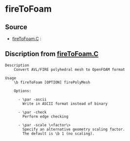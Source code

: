 # fireToFoam

## Source

- [fireToFoam.C](fireToFoam.C) : 


## Discription from [fireToFoam.C](fireToFoam.C)

```
Description
    Convert AVL/FIRE polyhedral mesh to OpenFOAM format

Usage
    \b fireToFoam [OPTION] firePolyMesh

    Options:

      - \par -ascii
        Write in ASCII format instead of binary

      - \par -check
        Perform edge checking

      - \par -scale \<factor\>
        Specify an alternative geometry scaling factor.
        The default is \b 1 (no scaling).


```

